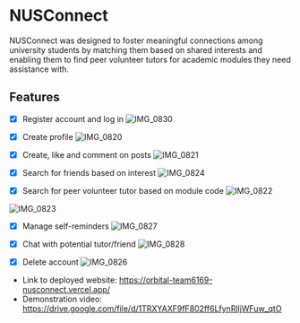 # NUSConnect

NUSConnect was designed to foster meaningful connections among university students by matching them based on shared interests and enabling them to find peer volunteer tutors for academic modules they need assistance with.

## Features
- [X] Register account and log in
![IMG_0830](https://github.com/user-attachments/assets/c434ca19-1139-444a-ab49-ac4cdce288f4)

- [X] Create profile
![IMG_0820](https://github.com/user-attachments/assets/f5b874ac-9823-4482-8410-f8d19b341ae7)

- [X] Create, like and comment on posts
![IMG_0821](https://github.com/user-attachments/assets/ba1878c6-3f2f-44a5-b6ef-ef29ca0b7c5a)

- [X] Search for friends based on interest
![IMG_0824](https://github.com/user-attachments/assets/cd6364ed-33c8-4242-98d6-a0c64cf2d63c)

- [X] Search for peer volunteer tutor based on module code
![IMG_0822](https://github.com/user-attachments/assets/7c1bd5c6-26c1-49b8-90b7-964d5dea4b09)

![IMG_0823](https://github.com/user-attachments/assets/772881c1-bfdd-4060-9db0-aef3a047f5ed)

- [X] Manage self-reminders
![IMG_0827](https://github.com/user-attachments/assets/5a0770f7-e87a-4597-b2a0-b0de926a3c18)

- [X] Chat with potential tutor/friend
![IMG_0828](https://github.com/user-attachments/assets/96101236-7280-43fe-86d1-286624435f82)

- [X] Delete account
![IMG_0826](https://github.com/user-attachments/assets/1bdba205-adcf-43a9-9589-16e84c451cb2)

* Link to deployed website: https://orbital-team6169-nusconnect.vercel.app/
* Demonstration video: https://drive.google.com/file/d/1TRXYAXF9fF802ff6LfynRlljWFuw_qtO

